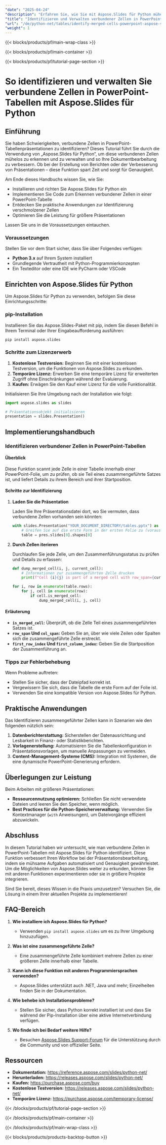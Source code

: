 ```yaml
---
"date": "2025-04-24"
"description": "Erfahren Sie, wie Sie mit Aspose.Slides für Python mühelos verbundene Zellen in PowerPoint-Tabellen identifizieren. Optimieren Sie Ihren Dokumentbearbeitungsprozess und verbessern Sie die Präsentationsgenauigkeit."
"title": "Identifizieren und Verwalten verbundener Zellen in PowerPoint-Tabellen mit Aspose.Slides für Python"
"url": "/de/python-net/tables/identify-merged-cells-powerpoint-aspose-slides-python/"
"weight": 1
---
```


{{< blocks/products/pf/main-wrap-class >}}

{{< blocks/products/pf/main-container >}}

{{< blocks/products/pf/tutorial-page-section >}}
# So identifizieren und verwalten Sie verbundene Zellen in PowerPoint-Tabellen mit Aspose.Slides für Python

## Einführung

Sie haben Schwierigkeiten, verbundene Zellen in PowerPoint-Tabellenpräsentationen zu identifizieren? Dieses Tutorial führt Sie durch die Verwendung von „Aspose.Slides für Python“, um diese verbundenen Zellen mühelos zu erkennen und zu verwalten und so Ihre Dokumentbearbeitung zu verbessern. Ob bei der Erstellung von Berichten oder der Verbesserung von Präsentationen – diese Funktion spart Zeit und sorgt für Genauigkeit.

Am Ende dieses Handbuchs wissen Sie, wie Sie:
- Installieren und richten Sie Aspose.Slides für Python ein
- Implementieren Sie Code zum Erkennen verbundener Zellen in einer PowerPoint-Tabelle
- Entdecken Sie praktische Anwendungen zur Identifizierung verschmolzener Zellen
- Optimieren Sie die Leistung für größere Präsentationen

Lassen Sie uns in die Voraussetzungen eintauchen.

### Voraussetzungen

Stellen Sie vor dem Start sicher, dass Sie über Folgendes verfügen:
- **Python 3.x** auf Ihrem System installiert
- Grundlegende Vertrautheit mit Python-Programmierkonzepten
- Ein Texteditor oder eine IDE wie PyCharm oder VSCode

## Einrichten von Aspose.Slides für Python

Um Aspose.Slides für Python zu verwenden, befolgen Sie diese Einrichtungsschritte:

### pip-Installation

Installieren Sie das Aspose.Slides-Paket mit pip, indem Sie diesen Befehl in Ihrem Terminal oder Ihrer Eingabeaufforderung ausführen:
```bash
pip install aspose.slides
```

### Schritte zum Lizenzerwerb

1. **Kostenlose Testversion:** Beginnen Sie mit einer kostenlosen Testversion, um die Funktionen von Aspose.Slides zu erkunden.
2. **Temporäre Lizenz:** Erwerben Sie eine temporäre Lizenz für erweiterten Zugriff ohne Einschränkungen während der Evaluierung.
3. **Kaufen:** Erwägen Sie den Kauf einer Lizenz für die volle Funktionalität.

Initialisieren Sie Ihre Umgebung nach der Installation wie folgt:
```python
import aspose.slides as slides

# Präsentationsobjekt initialisieren
presentation = slides.Presentation()
```

## Implementierungshandbuch

### Identifizieren verbundener Zellen in PowerPoint-Tabellen

#### Überblick

Diese Funktion scannt jede Zelle in einer Tabelle innerhalb einer PowerPoint-Folie, um zu prüfen, ob sie Teil eines zusammengeführte Satzes ist, und liefert Details zu ihrem Bereich und ihrer Startposition.

#### Schritte zur Identifizierung
1. **Laden Sie die Präsentation**
   
   Laden Sie Ihre Präsentationsdatei dort, wo Sie vermuten, dass verbundene Zellen vorhanden sein könnten:
   ```python
   with slides.Presentation("YOUR_DOCUMENT_DIRECTORY/tables.pptx") as pres:
       # Greifen Sie auf die erste Form in der ersten Folie zu (vorausgesetzt, es handelt sich um eine Tabelle).
       table = pres.slides[0].shapes[0]
   ```

2. **Durch Zellen iterieren**
   
   Durchlaufen Sie jede Zelle, um den Zusammenführungsstatus zu prüfen und Details zu erfassen:
   ```python
   def dump_merged_cell(i, j, current_cell):
       # Informationen zur zusammengeführten Zelle drucken
       print(f"Cell {i}{j} is part of a merged cell with row_span={current_cell.row_span}, col_span={current_cell.col_span}, starting from Cell {current_cell.first_row_index}{current_cell.first_column_index}.")
   
   for i, row in enumerate(table.rows):
       for j, cell in enumerate(row):
           if cell.is_merged_cell:
               dump_merged_cell(i, j, cell)
   ```

#### Erläuterung
- **`is_merged_cell`:** Überprüft, ob die Zelle Teil eines zusammengeführten Satzes ist.
- **`row_span` Und `col_span`:** Geben Sie an, über wie viele Zeilen oder Spalten sich die zusammengeführte Zelle erstreckt.
- **`first_row_index` Und `first_column_index`:** Geben Sie die Startposition der Zusammenführung an.

### Tipps zur Fehlerbehebung

Wenn Probleme auftreten:
- Stellen Sie sicher, dass der Dateipfad korrekt ist.
- Vergewissern Sie sich, dass die Tabelle die erste Form auf der Folie ist.
- Verwenden Sie eine kompatible Version von Aspose.Slides für Python.

## Praktische Anwendungen

Das Identifizieren zusammengeführter Zellen kann in Szenarien wie den folgenden nützlich sein:
1. **Datenberichterstattung:** Sicherstellen der Datenausrichtung und Lesbarkeit in Finanz- oder Statistikberichten.
2. **Vorlagenerstellung:** Automatisieren Sie die Tabellenkonfiguration in Präsentationsvorlagen, um manuelle Anpassungen zu vermeiden.
3. **Content-Management-Systeme (CMS):** Integration mit Systemen, die eine dynamische PowerPoint-Generierung erfordern.

## Überlegungen zur Leistung

Beim Arbeiten mit größeren Präsentationen:
- **Ressourcennutzung optimieren:** Schließen Sie nicht verwendete Dateien und leeren Sie den Speicher, wenn möglich.
- **Best Practices für die Python-Speicherverwaltung:** Verwenden Sie Kontextmanager (`with` Anweisungen), um Dateivorgänge effizient abzuwickeln.

## Abschluss

In diesem Tutorial haben wir untersucht, wie man verbundene Zellen in PowerPoint-Tabellen mit Aspose.Slides für Python identifiziert. Diese Funktion verbessert Ihren Workflow bei der Präsentationsbearbeitung, indem sie mühsame Aufgaben automatisiert und Genauigkeit gewährleistet. Um die Möglichkeiten von Aspose.Slides weiter zu erkunden, können Sie mit anderen Funktionen experimentieren oder sie in größere Projekte integrieren.

Sind Sie bereit, dieses Wissen in die Praxis umzusetzen? Versuchen Sie, die Lösung in einem Ihrer aktuellen Projekte zu implementieren!

## FAQ-Bereich

1. **Wie installiere ich Aspose.Slides für Python?**
   - Verwenden `pip install aspose.slides` um es zu Ihrer Umgebung hinzuzufügen.

2. **Was ist eine zusammengeführte Zelle?**
   - Eine zusammengeführte Zelle kombiniert mehrere Zellen zu einer größeren Zelle innerhalb einer Tabelle.

3. **Kann ich diese Funktion mit anderen Programmiersprachen verwenden?**
   - Aspose.Slides unterstützt auch .NET, Java und mehr; Einzelheiten finden Sie in der Dokumentation.

4. **Wie behebe ich Installationsprobleme?**
   - Stellen Sie sicher, dass Python korrekt installiert ist und dass Sie während der Pip-Installation über eine aktive Internetverbindung verfügen.

5. **Wo finde ich bei Bedarf weitere Hilfe?**
   - Besuchen [Aspose.Slides Support-Forum](https://forum.aspose.com/c/slides/11) für die Unterstützung durch die Community und von offizieller Seite.

## Ressourcen
- **Dokumentation:** https://reference.aspose.com/slides/python-net/
- **Herunterladen:** https://releases.aspose.com/slides/python-net/
- **Kaufen:** https://purchase.aspose.com/buy
- **Kostenlose Testversion:** https://releases.aspose.com/slides/python-net/
- **Temporäre Lizenz:** https://purchase.aspose.com/temporary-license/

{{< /blocks/products/pf/tutorial-page-section >}}

{{< /blocks/products/pf/main-container >}}

{{< /blocks/products/pf/main-wrap-class >}}

{{< blocks/products/products-backtop-button >}}